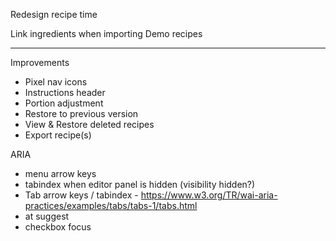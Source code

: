 Redesign recipe time

Link ingredients when importing
Demo recipes

-----

Improvements
- Pixel nav icons
- Instructions header
- Portion adjustment
- Restore to previous version
- View & Restore deleted recipes
- Export recipe(s)

ARIA
- menu arrow keys
- tabindex when editor panel is hidden (visibility hidden?)
- Tab arrow keys / tabindex - https://www.w3.org/TR/wai-aria-practices/examples/tabs/tabs-1/tabs.html
- at suggest
- checkbox focus
